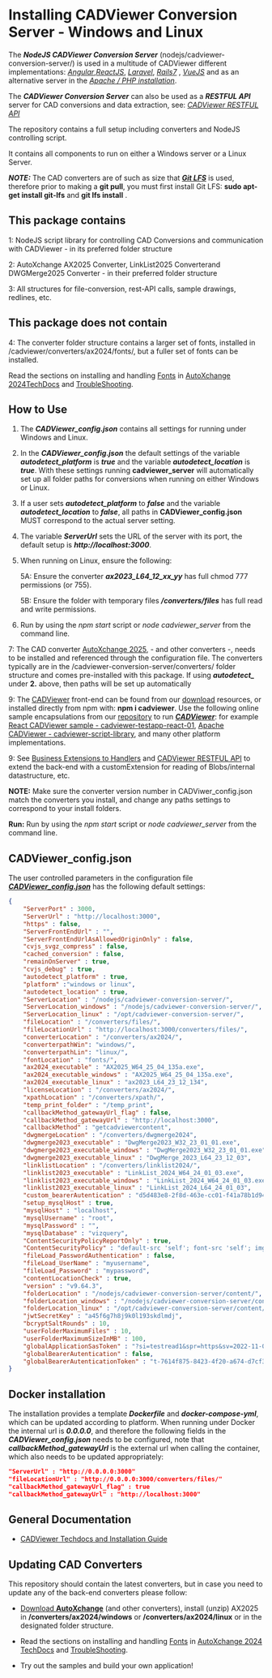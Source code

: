 # Installing CADViewer Conversion Server - Windows and Linux

The ***NodeJS CADViewer Conversion Server*** (nodejs/cadviewer-conversion-server/) is used in a multitude of CADViewer different implementations: *[Angular](https://github.com/CADViewer/cadviewer-testapp-angular-v02)*,*[ReactJS](https://github.com/CADViewer/cadviewer-testapp-react-01)*, *[Laravel](https://github.com/CADViewer/cadviewer-script-library-laragon-laravel-sample-01)*, *[Rails7](https://github.com/CADViewer/cadviewer-testapp-rails7-01)* , *[VueJS](https://github.com/CADViewer/cadviewer-testapp-vue-01)* and as an alternative server in the *[Apache / PHP installation](https://github.com/CADViewer/cadviewer-script-library)*. 

The ***CADViewer Conversion Server*** can also be used as a ***RESTFUL API*** server for CAD conversions and data extraction, see: *[CADViewer RESTFUL API](https://github.com/CADViewer/CADViewer-REST-API-Conversion-Server)*

The repository contains a full setup including converters and NodeJS controlling script.

It contains all components to run on either a Windows server or a Linux Server.

***NOTE:*** The CAD converters are of such as size that ***[Git LFS](https://git-lfs.com/)*** is used, therefore prior to making a **git pull**, you must first install Git LFS: **sudo apt-get install git-lfs** and **git lfs install** .


## This package contains

1: NodeJS script library for controlling CAD Conversions and communication with CADViewer  - in its preferred folder structure

2: AutoXchange AX2025 Converter, LinkList2025 Converterand DWGMerge2025 Converter - in their preferred folder structure

3: All structures for file-conversion, rest-API calls, sample drawings, redlines, etc. 


## This package does not contain

4: The converter folder structure contains a larger set of fonts, installed in /cadviewer/converters/ax2024/fonts/, but a fuller set of fonts can be installed. 

Read the sections on installing and handling [Fonts](https://tailormade.com/ax2020techdocs/installation/fonts/) in [AutoXchange 2024TechDocs](https://tailormade.com/ax2020techdocs/) and [TroubleShooting](https://tailormade.com/ax2020techdocs/troubleshooting/).



## How to Use

1. The ***CADViewer_config.json*** contains all settings for running under Windows and Linux.

2. In the ***CADViewer_config.json*** the default settings of the variable ***autodetect_platform*** is ***true*** and the variable ***autodetect_location*** is  ***true***. With these settings running **cadviewer_server** will automatically set up all folder paths for conversions when running on either Windows or Linux. 

3. If a user sets ***autodetect_platform*** to ***false*** and the variable ***autodetect_location*** to  ***false***, all paths in **CADViewer_config.json** MUST correspond to the actual server setting. 

4. The variable ***ServerUrl*** sets the URL of the server with its port, the default setup is ***http://localhost:3000***.

5. When running on Linux, ensure the following:

    5A: Ensure the converter ***ax2023_L64_12_xx_yy*** has full chmod 777 permissions (or 755).
   
    5B: Ensure the folder with temporary files ***/converters/files*** has full read and write permissions. 

6. Run by using the *npm start* script or *node cadviewer_server* from the command line.
 

7: The CAD converter [AutoXchange 2025](https://cadviewer.com/alldownloads/autoxchange), - and other converters -, needs to be installed and referenced through the configuration file. The converters typically are in the /cadviewer-conversion-server/converters/ folder structure and comes pre-installed with this package. If using ***autodetect_*** under **2.** above, then paths will be set up automatically 

9: The [CADViewer](https://cadviewer.com/cadviewertechdocs) front-end can be found from our [download](https://cadviewer.com/download) resources, or installed directly from npm with: **npm i cadviewer**. Use the following online sample encapsulations from our [repository](https://github.com/CADViewer?tab=repositories) to run ***[CADViewer](https://github.com/CADViewer?tab=repositories)***: for example [React CADViewer sample - cadviewer-testapp-react-01](https://github.com/CADViewer/cadviewer-testapp-react-01), [Apache CADViewer - cadviewer-script-library](https://github.com/CADViewer/cadviewer-script-library), and many other platform implementations. 

9: See [Business Extensions to Handlers](https://cadviewer.com/cadviewertechdocs/handlers_business/) and [CADViewer RESTFUL API](https://cadviewer.com/cadviewertechdocs/rest_api/) to extend the back-end with a customExtension for reading of Blobs/internal datastructure, etc. 


**NOTE:** Make sure the converter version number in CADViwer_config.json match the converters you install, and change any paths settings to correspond to your install folders.  

**Run:** Run by using the *npm start* script or *node cadviewer_server* from the command line.


## CADViewer_config.json

The user controlled parameters in the configuration file ***[CADViewer_config.json](https://github.com/CADViewer/cadviewer-conversion-server/blob/master/CADViewer_config.json)*** has the following default settings:

```json
{
    "ServerPort" : 3000,
    "ServerUrl" : "http://localhost:3000",
    "https" : false,
    "ServerFrontEndUrl" : "",
    "ServerFrontEndUrlAsAllowedOriginOnly" : false,
    "cvjs_svgz_compress" : false,
    "cached_conversion" : false,
    "remainOnServer" : true,
    "cvjs_debug" : true,
    "autodetect_platform" : true,
    "platform" :"windows or linux",
    "autodetect_location" : true,
    "ServerLocation" : "/nodejs/cadviewer-conversion-server/",
    "ServerLocation_windows" : "/nodejs/cadviewer-conversion-server/",
    "ServerLocation_linux" : "/opt/cadviewer-conversion-server/",
    "fileLocation" : "/converters/files/",
    "fileLocationUrl" : "http://localhost:3000/converters/files/", 
    "converterLocation" : "/converters/ax2024/",
    "converterpathWin": "windows/",
    "converterpathLin": "linux/",
    "fontLocation" : "fonts/",
    "ax2024_executable" : "AX2025_W64_25_04_135a.exe",
    "ax2024_executable_windows" : "AX2025_W64_25_04_135a.exe",
    "ax2024_executable_linux" : "ax2023_L64_23_12_134",
    "licenseLocation" : "/converters/ax2024/",
    "xpathLocation" : "/converters/xpath/",
    "temp_print_folder" : "/temp_print",
    "callbackMethod_gatewayUrl_flag" : false,
    "callbackMethod_gatewayUrl" : "http://localhost:3000",
    "callbackMethod" : "getcadviewercontent",
	"dwgmergeLocation" : "/converters/dwgmerge2024",
	"dwgmerge2023_executable" : "DwgMerge2023_W32_23_01_01.exe",
	"dwgmerge2023_executable_windows" : "DwgMerge2023_W32_23_01_01.exe",
	"dwgmerge2023_executable_linux" : "DwgMerge_2023_L64_23_12_03",
	"linklistLocation" : "/converters/linklist2024/",
	"linklist2023_executable" : "LinkList_2024_W64_24_01_03.exe",
	"linklist2023_executable_windows" : "LinkList_2024_W64_24_01_03.exe",
	"linklist2023_executable_linux" : "LinkList_2024_L64_24_01_03",
    "custom_bearerAutentication" : "d5d483e8-2f8d-463e-cc01-f41a78b1d94c",
    "setup_mysqlHost" : true,
    "mysqlHost" : "localhost",
    "mysqlUsername" : "root",
    "mysqlPassword" : "",
    "mysqlDatabase" : "vizquery",
    "ContentSecurityPolicyReportOnly" : true,
    "ContentSecurityPolicy" : "default-src 'self'; font-src 'self'; img-src 'self' https://cadviewer.com data:; script-src 'self' 'nonce-INSERTNONCE'; style-src 'self' 'unsafe-inline'; frame-src 'self'",
    "fileLoad_PasswordAuthentication" : false,
    "fileLoad_UserName" : "myusername",
    "fileLoad_Password" : "mypassword",
    "contentLocationCheck" : true,
    "version" : "v9.64.3",
    "folderLocation" : "/nodejs/cadviewer-conversion-server/content/",
    "folderLocation_windows" : "/nodejs/cadviewer-conversion-server/content/",
    "folderLocation_linux" : "/opt/cadviewer-conversion-server/content/",
    "jwtSecretKey" : "a45f6g7h8j9k0l193skdlmdj",
    "bcryptSaltRounds" : 10,
    "userFolderMaximumFiles" : 10,
    "userFolderMaximumSizeInMB" : 100,
    "globalApplicationSasToken" : "?si=testread1&spr=https&sv=2022-11-02&sr=c&sig=xx",
    "globalBearerAutentication" : false,
    "globalBearerAutenticationToken" : "t-7614f875-8423-4f20-a674-d7cf3096290e"
}
```

## Docker installation

The installation provides a template ***Dockerfile*** and ***docker-compose-yml***, which can be updated according to platform. When running under Docker the internal url is ***0.0.0.0***, and therefore the following fields in the ***CADViewer_config.json*** needs to be configured, note that ***callbackMethod_gatewayUrl*** is the external url when calling the container, which also needs to be updated appropriately:

```json
"ServerUrl" : "http://0.0.0.0:3000"
"fileLocationUrl" : "http://0.0.0.0:3000/converters/files/"
"callbackMethod_gatewayUrl_flag" : true
"callbackMethod_gatewayUrl" : "http://localhost:3000"
```



## General Documentation 

-   [CADViewer Techdocs and Installation Guide](https://cadviewer.com/cadviewertechdocs)



## Updating CAD Converters

This repository should contain the latest converters, but in case you need to update any of the back-end converters please follow: 

* [Download **AutoXchange**](/download/) (and other converters), install (unzip) AX2025 in **/converters/ax2024/windows** or **/converters/ax2024/linux** or in the designated folder structure.

* Read the sections on installing and handling [Fonts](https://tailormade.com/ax2020techdocs/installation/fonts/) in [AutoXchange 2024 TechDocs](https://tailormade.com/ax2020techdocs/) and [TroubleShooting](https://tailormade.com/ax2020techdocs/troubleshooting/).

* Try out the samples and build your own application!
 
 

